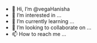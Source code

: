 - 👋 Hi, I’m @vegaHanisha
- 👀 I’m interested in ...
- 🌱 I’m currently learning ...
- 💞️ I’m looking to collaborate on ...
- 📫 How to reach me ...

<!---
vegaHanisha/vegaHanisha is a ✨ special ✨ repository because its `README.md` (this file) appears on your GitHub profile.
You can click the Preview link to take a look at your changes.
--->

